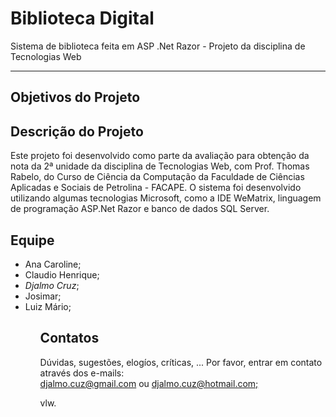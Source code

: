 <h1>Biblioteca Digital</h1>

Sistema de biblioteca feita em ASP .Net Razor - Projeto da disciplina de Tecnologias Web

<hr />

<h2>Objetivos do Projeto</h2>

<h2>Descrição do Projeto</h2>

<p>
Este projeto foi desenvolvido como parte da avaliação para obtenção da nota da 2ª unidade da disciplina de Tecnologias Web, com
Prof. Thomas Rabelo, do Curso de Ciência da Computação da Faculdade de Ciências Aplicadas e Sociais de Petrolina - FACAPE.
O sistema foi desenvolvido utilizando algumas tecnologias Microsoft, como a IDE WeMatrix, linguagem de programação ASP.Net Razor e
banco de dados SQL Server.
</p>

<h2>Equipe</h2>

<ul>
  <li>Ana Caroline;</li>
  <li>Claudio Henrique;</li>
  <li><em>Djalmo Cruz</em>;</li>
  <li>Josimar;</li>
  <li>Luiz Mário;</li>
<ul>


<h2>Contatos</h2>

<p>
Dúvidas, sugestões, elogíos, críticas, ... Por favor, entrar em contato através dos e-mails: <br />
<a href="mailto:djalmo.cruz@gmail.com">djalmo.cuz@gmail.com</a> ou <a href="mailto:djalmo.cruz@hotmail.com">djalmo.cuz@hotmail.com;</a>
</p>

<p>vlw.</p>
